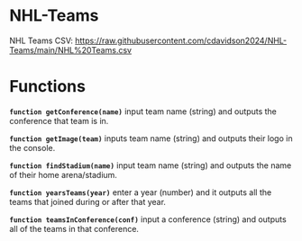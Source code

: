 # NHL-Teams
NHL Teams CSV: https://raw.githubusercontent.com/cdavidson2024/NHL-Teams/main/NHL%20Teams.csv

# Functions

**`function getConference(name)`**
input team name (string) and outputs the conference that team is in.

**`function getImage(team)`**
inputs team name (string) and outputs their logo in the console.

**`function findStadium(name)`**
input team name (string) and outputs the name of their home arena/stadium.

**`function yearsTeams(year)`**
enter a year (number) and it outputs all the teams that joined during or after that year. 

**`function teamsInConference(conf)`**
input a conference (string) and outputs all of the teams in that conference.






